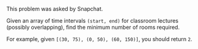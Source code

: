 This problem was asked by Snapchat.

Given an array of time intervals ```(start, end)``` for classroom lectures (possibly overlapping), find the minimum number of rooms required.

For example, given ```[(30, 75), (0, 50), (60, 150)]```, you should return ```2```.